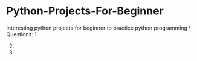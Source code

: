 # Python-Projects-For-Beginner
Interesting python projects for beginner to practice python programming \\
Questions:
1.

2. 

3.
